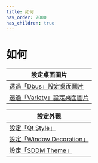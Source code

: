 ```yaml
---
title: 如何
nav_order: 7000
has_children: true
---
```



# 如何

| 設定桌面圖片 |
| ---------- |
| [透過「Dbus」設定桌面圖片](howto/set-wallpaper-by-dbus) |
| [透過「Variety」設定桌面圖片](howto/set-wallpaper-by-variety) |




| 設定外觀 |
| ---------- |
| [設定「Qt Style」](howto/config-qt-style) |
| [設定「Window Decoration」](howto/config-window-decoration) |
| [設定「SDDM Theme」](howto/config-sddm-theme) |
